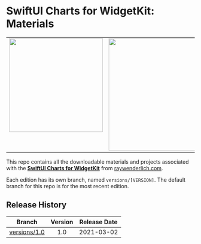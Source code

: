 # SwiftUI Charts for WidgetKit: Materials

<table>
  <tr>
       <td valign="top"><img width="250" src="https://user-images.githubusercontent.com/47273077/173583089-9686bb3d-2918-43ca-8bdd-71d0852714c3.gif"/></td>
    <td valign="top"><img width="300"  src="https://user-images.githubusercontent.com/47273077/173582564-e0280e77-ee97-4302-af38-4295e4f83010.png"/></td>
  </tr>
</table>

This repo contains all the downloadable materials and projects associated with the **[SwiftUI Charts for WidgetKit](https://www.raywenderlich.com/20591515-swiftui-charts-for-widgetkit)** from [raywenderlich.com](https://www.raywenderlich.com).

Each edition has its own branch, named `versions/[VERSION]`. The default branch for this repo is for the most recent edition.


## Release History

| Branch                                                                                  | Version | Release Date |
| --------------------------------------------------------------------------------------- |:-------:|:------------:|
| [versions/1.0](https://github.com/raywenderlich/video-scwk-materials/tree/versions/1.0) | 1.0     | 2021-03-02  |

